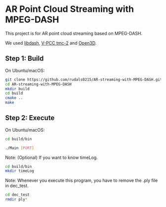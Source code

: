 # AR Point Cloud Streaming with MPEG-DASH

This project is for AR point cloud streaming based on MPEG-DASH.

We used [libdash](http://), [V-PCC tmc-2](http://) and [Open3D](https://github.com/intel-isl/Open3D).


## Step 1: Build

On Ubuntu/macOS:

```bash
git clone https://github.com/rudals0215/AR-streaming-with-MPEG-DASH.git
cd AR-streaming-with-MPEG-DASH
mkdir build
cd build
cmake ..
make
```


## Step 2: Execute

On Ubuntu/macOS:
```bash
cd build/bin

./Main [PORT]
```

Note: (Optional) If you want to know timeLog.

```bash
cd build/bin
mkdir timeLog
```

Note: Whenever you execute this program, you have to remove the .ply file in dec_test.
```bash
cd dec_test
rmdir ply*
```

